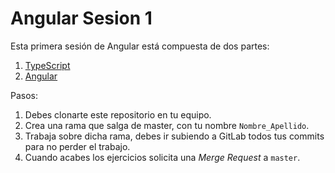 # Angular Sesion 1

Esta primera sesión de Angular está compuesta de dos partes:

1. [TypeScript](typescript)
2. [Angular](angular)

Pasos:

1. Debes clonarte este repositorio en tu equipo.
2. Crea una rama que salga de master, con tu nombre `Nombre_Apellido`.
3. Trabaja sobre dicha rama, debes ir subiendo a GitLab todos tus commits para no perder el trabajo.
4. Cuando acabes los ejercicios solicita una *Merge Request* a `master`.